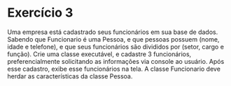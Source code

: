 # Exercício 3
Uma empresa está cadastrado seus funcionários em sua base de dados. Sabendo que Funcionario é uma Pessoa, e que pessoas possuem (nome, idade e telefone), e que seus funcionários são divididos por (setor, cargo e função). Crie uma classe executável, e cadastre 3 funcionários, preferencialmente solicitando as informações via console ao usuário. Após esse cadastro, exibe esse funcionários na tela. A classe Funcionario deve herdar as características da classe Pessoa. 